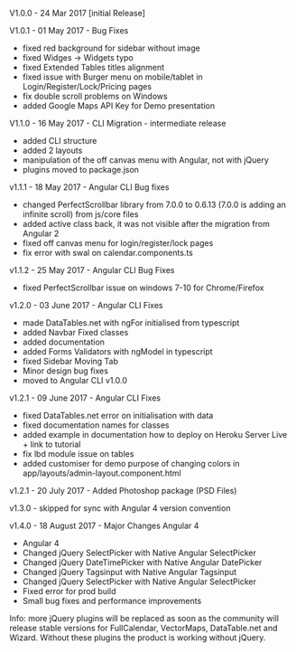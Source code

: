 V1.0.0 - 24 Mar 2017 [initial Release]

V1.0.1 - 01 May 2017 - Bug Fixes
- fixed red background for sidebar without image
- fixed Widges -> Widgets typo
- fixed Extended Tables titles alignment
- fixed issue with Burger menu on mobile/tablet in Login/Register/Lock/Pricing pages
- fix double scroll problems on Windows
- added Google Maps API Key for Demo presentation

V1.1.0 - 16 May 2017 - CLI Migration - intermediate release
- added CLI structure
- added 2 layouts
- manipulation of the off canvas menu with Angular, not with jQuery
- plugins moved to package.json

v1.1.1 - 18 May 2017 - Angular CLI Bug fixes
- changed PerfectScrollbar library from 7.0.0 to 0.6.13 (7.0.0 is adding an infinite scroll) from js/core files
- added active class back, it was not visible after the migration from Angular 2
- fixed off canvas menu for login/register/lock pages
- fix error with swal on calendar.components.ts

v1.1.2 - 25 May 2017 - Angular CLI Bug Fixes
- fixed PerfectScrollbar issue on windows 7-10 for Chrome/Firefox

v1.2.0 - 03 June 2017 - Angular CLI Fixes
- made DataTables.net with ngFor initialised from typescript
- added Navbar Fixed classes
- added documentation
- added Forms Validators with ngModel in typescript
- fixed Sidebar Moving Tab
- Minor design bug fixes
- moved to Angular CLI v1.0.0

v1.2.1 - 09 June 2017 - Angular CLI Fixes
- fixed DataTables.net error on initialisation with data
- fixed documentation names for classes
- added example in documentation how to deploy on Heroku Server Live + link to tutorial
- fix lbd module issue on tables
- added customiser for demo purpose of changing colors in app/layouts/admin-layout.component.html

v1.2.1 - 20 July 2017 - Added Photoshop package (PSD Files)

v1.3.0 - skipped for sync with Angular 4 version convention

v1.4.0 - 18 August 2017 - Major Changes Angular 4
- Angular 4
- Changed jQuery SelectPicker with Native Angular SelectPicker
- Changed jQuery DateTimePicker with Native Angular DatePicker
- Changed jQuery Tagsinput with Native Angular Tagsinput
- Changed jQuery SelectPicker with Native Angular SelectPicker
- Fixed error for prod build
- Small bug fixes and performance improvements

Info: more jQuery plugins will be replaced as soon as the community will release stable versions for FullCalendar, VectorMaps, DataTable.net and Wizard. Without these plugins the product is working without jQuery.
